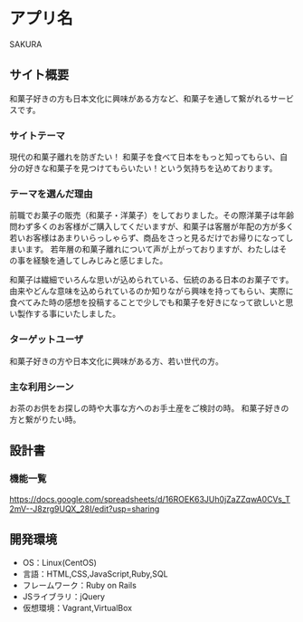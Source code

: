 # アプリ名
SAKURA
## サイト概要
和菓子好きの方も日本文化に興味がある方など、和菓子を通して繋がれるサービスです。

### サイトテーマ
現代の和菓子離れを防ぎたい！
和菓子を食べて日本をもっと知ってもらい、自分の好きな和菓子を見つけてもらいたい！という気持ちを込めております。

### テーマを選んだ理由
前職でお菓子の販売（和菓子・洋菓子）をしておりました。その際洋菓子は年齢問わず多くのお客様がご購入してくだいますが、和菓子は客層が年配の方が多く若いお客様はあまりいらっしゃらず、商品をさっと見るだけでお帰りになってしまいます。
若年層の和菓子離れについて声が上がっておりますが、わたしはその事を経験を通してしみじみと感じました。

和菓子は繊細でいろんな思いが込められている、伝統のある日本のお菓子です。由来やどんな意味を込められているのか知りながら興味を持ってもらい、実際に食べてみた時の感想を投稿することで少しでも和菓子を好きになって欲しいと思い製作する事にいたしました。

### ターゲットユーザ
和菓子好きの方や日本文化に興味がある方、若い世代の方。

### 主な利用シーン
お茶のお供をお探しの時や大事な方へのお手土産をご検討の時。
和菓子好きの方と繋がりたい時。

## 設計書
### 機能一覧
https://docs.google.com/spreadsheets/d/16ROEK63JUh0jZaZZqwA0CVs_T2mV--J8zrg9UQX_28I/edit?usp=sharing

## 開発環境
- OS：Linux(CentOS)
- 言語：HTML,CSS,JavaScript,Ruby,SQL
- フレームワーク：Ruby on Rails
- JSライブラリ：jQuery
- 仮想環境：Vagrant,VirtualBox